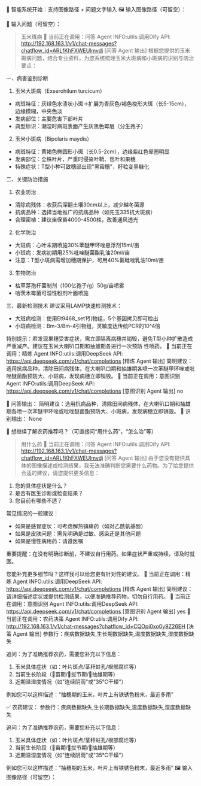 🌽 智能系统开始：支持图像路径 + 问题文字输入
🖼️ 输入图像路径（可留空）：
>
📝 输入问题（可留空）：
> 玉米斑病
🤖 当前正在调用：问答 Agent
INFO:utils:调用Dify API: http://192.168.163.1/v1/chat-messages?chatflow_id=ARLfKhFXWEUlmvdj
[问答 Agent 输出] 根据您提供的玉米斑病问题，结合专业资料，为您系统梳理玉米大斑病和小斑病的识别与防治要点：

一、病害鉴别诊断
1. 玉米大斑病（Exserohilum turcicum）
- 病斑特征：灰绿色水渍状小斑→扩展为青灰色/褐色梭形大斑（长5-15cm），边缘模糊，中央色淡
- 发病部位：主要危害下部叶片
- 典型标识：潮湿时病斑表面产生灰黑色霉层（分生孢子）

2. 玉米小斑病（Bipolaris maydis）
- 病斑特征：黄褐色椭圆形小斑（长0.5-2cm），边缘紫红色晕圈明显
- 发病部位：全株叶片，严重时侵染叶鞘、苞叶和果穗
- 特殊症状：T型小种可致穗部出现"黑霉穗"，籽粒变黑糠化

二、关键防治措施
1. 农业防治
- 清除病残体：收获后深翻土壤30cm以上，减少越冬菌源
- 抗病品种：选择当地推广的抗病品种（如先玉335抗大斑病）
- 合理密植：建议亩保苗4000-4500株，改善通风透光

2. 化学防治
- 大斑病：心叶末期喷施30%苯醚甲环唑悬浮剂15ml/亩
- 小斑病：发病初期用25%吡唑醚菌酯乳油20ml/亩
- 注意：T型小斑病需增加穗期保护，可用40%氟硅唑乳油10ml/亩

3. 生物防治
- 枯草芽孢杆菌制剂（100亿孢子/g）50g/亩喷雾
- 哈茨木霉菌可湿性粉剂叶面喷施

三、最新检测技术
建议采用LAMP快速检测技术：
- 大斑病检测：使用Et9468_set1引物组，5个基因拷贝即可检出
- 小斑病检测：Bm-3/Bm-4引物组，灵敏度达传统PCR的10^4倍

特别提示：若发现果穗受害症状，需立即隔离病穗并销毁，避免T型小种扩散造成严重减产。建议在玉米大喇叭口期和抽雄期各进行一次预防 性喷药。
🤖 当前正在调用：精炼 Agent
INFO:utils:调用DeepSeek API: https://api.deepseek.com/v1/chat/completions
[精炼 Agent 输出] 简明建议：选用抗病品种，清除田间病残体，在大喇叭口期和抽雄期各喷一次苯醚甲环唑或吡唑醚菌酯预防大、小斑病，发现病穗立即销毁。
🤖 当前正在调用：意图识别 Agent
INFO:utils:调用DeepSeek API: https://api.deepseek.com/v1/chat/completions
[意图识别 Agent 输出] no

🤖 问答输出： 简明建议：选用抗病品种，清除田间病残体，在大喇叭口期和抽雄期各喷一次苯醚甲环唑或吡唑醚菌酯预防大、小斑病，发现病穗立即销毁。
🔬 识别输出： None

🧑 想继续了解农药推荐吗？（可直接问“用什么药”，“怎么治”等）
> 用什么药
🤖 当前正在调用：问答 Agent
INFO:utils:调用Dify API: http://192.168.163.1/v1/chat-messages?chatflow_id=ARLfKhFXWEUlmvdj
[问答 Agent 输出] 由于您没有提供具体的图像描述或检测结果，我无法准确判断您需要什么药物。为了给您提供合适的建议，请您提供更多信息：

1. 您的具体症状是什么？
2. 是否有医生诊断或检查结果？
3. 您目前有哪些不适？

常见情况的一般建议：
- 如果是感冒症状：可考虑解热镇痛药（如对乙酰氨基酚）
- 如果是皮肤问题：需先明确是过敏、感染还是其他问题
- 如果是慢性病用药：请遵医嘱

重要提醒：在没有明确诊断前，不建议自行用药。如果症状严重或持续，请及时就医。

您能补充更多细节吗？这样我可以给您更有针对性的建议。
🤖 当前正在调用：精炼 Agent
INFO:utils:调用DeepSeek API: https://api.deepseek.com/v1/chat/completions
[精炼 Agent 输出] 简明建议：请详细描述症状或提供检测结果，以便准确推荐药物，切勿自行用药。
🤖 当前正在调用：意图识别 Agent
INFO:utils:调用DeepSeek API: https://api.deepseek.com/v1/chat/completions
[意图识别 Agent 输出] yes
🤖 当前正在调用：农药决策 Agent
INFO:utils:调用Dify API: http://192.168.163.1/v1/chat-messages?chatflow_id=CQOpi0xo0y9Z26EH
[决策 Agent 输出] 参数行：疾病数据缺失,生长期数据缺失,温度数据缺失,湿度数据缺失

追问：为了准确推荐农药，需要您补充以下信息：
1. 玉米具体症状（如：叶片斑点/茎秆蛀孔/根部腐烂等）
2. 当前生长阶段（🌱苗期/🌿拔节期/🌽抽雄期等）
3. 近期温湿度情况（如"连续阴雨"或"35℃干燥"）

例如您可以这样描述："抽穗期的玉米，叶片上有铁锈色粉末，最近多雨"

✅ 农药建议： 参数行：疾病数据缺失,生长期数据缺失,温度数据缺失,湿度数据缺失

追问：为了准确推荐农药，需要您补充以下信息：
1. 玉米具体症状（如：叶片斑点/茎秆蛀孔/根部腐烂等）
2. 当前生长阶段（🌱苗期/🌿拔节期/🌽抽雄期等）
3. 近期温湿度情况（如"连续阴雨"或"35℃干燥"）

例如您可以这样描述："抽穗期的玉米，叶片上有铁锈色粉末，最近多雨"
🖼️ 输入图像路径（可留空）：
>